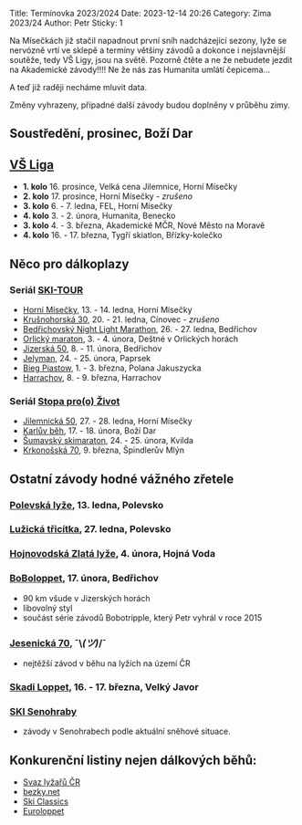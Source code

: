 Title: Termínovka 2023/2024
Date: 2023-12-14 20:26
Category: Zima 2023/24
Author: Petr
Sticky: 1

Na Mísečkách již stačil napadnout první sníh nadcházející sezony, lyže se nervózně vrtí ve sklepě a termíny většiny závodů a dokonce i nejslavnější soutěže, tedy VŠ Ligy, jsou na světě. Pozorně čtěte a ne že nebudete jezdit na Akademické závody!!!! Ne že nás zas Humanita umlátí čepicema...

A teď již raději necháme mluvit data.

Změny vyhrazeny, případné další závody budou doplněny v průběhu zimy.

Soustředění, prosinec, Boží Dar
-------------------------------

[VŠ Liga](https://www.vs-liga.cz/)
---------------------------------

- **1. kolo** 16. prosince, Velká cena Jilemnice, Horní Mísečky
- **2. kolo** 17. prosince, Horní Mísečky - *zrušeno*
- **3. kolo** 6. - 7. ledna, FEL, Horní Mísečky
- **4. kolo** 3. - 2. února, Humanita, Benecko
- **3. kolo** 4. - 3. března, Akademické MČR, Nové Město na Moravě
- **4. kolo** 16. - 17. března, Tygří skiatlon, Břízky-kolečko

Něco pro dálkoplazy
-------------------

### Seriál [SKI-TOUR](https://www.ski-tour.cz/)

- [Horní Mísečky](https://www.ski-tour.cz/propozice/horni-misecky), 13. - 14. ledna, Horní Mísečky
- [Krušnohorská 30](https://www.ski-tour.cz/propozice/krusnohorska30), 20. - 21. ledna, Cínovec - *zrušeno*
- [Bedřichovský Night Light Marathon](https://www.ski-tour.cz/propozice/bedrichovsky-night-light-marathon), 26. - 27. ledna, Bedřichov
- [Orlický maraton](https://www.ski-tour.cz/propozice/orlicky-maraton), 3. - 4. února, Deštné v Orlických horách
- [Jizerská 50](https://jiz50.cz), 8. - 11. února, Bedřichov
- [Jelyman](https://www.ski-tour.cz/propozice/jelyman), 24. - 25. února, Paprsek
- [Bieg Piastow](https://www.ski-tour.cz/propozice/bieg-piastow), 1. - 3. března, Polana Jakuszycka
- [Harrachov](https://www.ski-tour.cz/propozice/harrachov), 8. - 9. března, Harrachov

### Seriál [Stopa pro(o) Život](https://www.stopaprozivot.cz/)

- [Jilemnická 50](https://www.stopaprozivot.cz/zavody/cus-jilemnicka-50/trasy), 27. - 28. ledna, Horní Mísečky
- [Karlův běh](https://www.stopaprozivot.cz/zavody/cardion-karluv-beh/trasy), 17. - 18. února, Boží Dar
- [Šumavský skimaraton](https://www.stopaprozivot.cz/zavody/sumavsky-skimaraton-tv-nova/trasy), 24. - 25. února, Kvilda
- [Krkonošská 70](https://www.stopaprozivot.cz/zavody/krkonosska-70-monzas/trasy), 9. března, Špindlerův Mlýn

Ostatní závody hodné vážného zřetele
------------------------------------

### [Polevská lyže](https://skipolevsko.estranky.cz/clanky/zavody/polevska-lyze/), 13. ledna, Polevsko

### [Lužická třicítka](https://skipolevsko.estranky.cz/clanky/zavody/luzicka-tricitka/), 27. ledna, Polevsko

### [Hojnovodská Zlatá lyže](https://www.hojna-voda.eu/index.php/akce/hojna-voda-2/hojnovodska-zlata-lyze-2024), 4. února, Hojná Voda

### [BoBoloppet](https://www.boboloppet.com/boboloppet/), 17. února, Bedřichov

- 90 km všude v Jizerských horách
- libovolný styl
- součást série závodů Bobotripple, který Petr vyhrál v roce 2015

### [Jesenická 70](http://www.jesenicka70.cz/cz/), ¯\\_(ツ)_/¯

- nejtěžší závod v běhu na lyžích na území ČR

### [Skadi Loppet](https://www.skadi-loppet.de/), 16. - 17. března, Velký Javor

### [SKI Senohraby](https://www.senohraby.cz/info-o-obci-1/ski-senohraby-1/)

- závody v Senohrabech podle aktuální sněhové situace.

Konkurenční listiny nejen dálkových běhů:
-----------------------------------------

- [Svaz lyžařů ČR](https://evidence.czech-ski.com/kalendar-a-vysledky)
- [bezky.net](https://bezky.net/kalendar)
- [Ski Classics](https://www.skiclassics.com/)
- [Euroloppet](https://www.euroloppet.com/)
